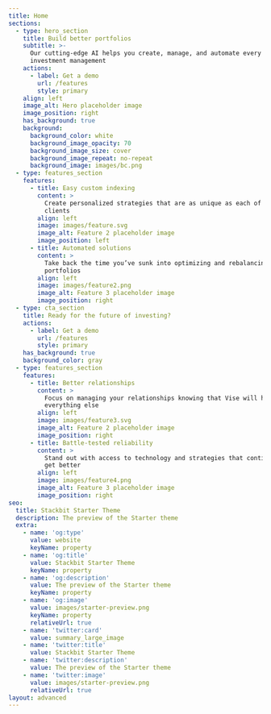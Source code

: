 ```yaml
---
title: Home
sections:
  - type: hero_section
    title: Build better portfolios
    subtitle: >-
      Our cutting-edge AI helps you create, manage, and automate every aspect of
      investment management
    actions:
      - label: Get a demo
        url: /features
        style: primary
    align: left
    image_alt: Hero placeholder image
    image_position: right
    has_background: true
    background:
      background_color: white
      background_image_opacity: 70
      background_image_size: cover
      background_image_repeat: no-repeat
      background_image: images/bc.png
  - type: features_section
    features:
      - title: Easy custom indexing
        content: >
          Create personalized strategies that are as unique as each of your
          clients
        align: left
        image: images/feature.svg
        image_alt: Feature 2 placeholder image
        image_position: left
      - title: Automated solutions
        content: >
          Take back the time you’ve sunk into optimizing and rebalancing your
          portfolios
        align: left
        image: images/feature2.png
        image_alt: Feature 3 placeholder image
        image_position: right
  - type: cta_section
    title: Ready for the future of investing?
    actions:
      - label: Get a demo
        url: /features
        style: primary
    has_background: true
    background_color: gray
  - type: features_section
    features:
      - title: Better relationships
        content: >
          Focus on managing your relationships knowing that Vise will handle
          everything else
        align: left
        image: images/feature3.svg
        image_alt: Feature 2 placeholder image
        image_position: right
      - title: Battle-tested reliability
        content: >
          Stand out with access to technology and strategies that continue to
          get better
        align: left
        image: images/feature4.png
        image_alt: Feature 3 placeholder image
        image_position: right
seo:
  title: Stackbit Starter Theme
  description: The preview of the Starter theme
  extra:
    - name: 'og:type'
      value: website
      keyName: property
    - name: 'og:title'
      value: Stackbit Starter Theme
      keyName: property
    - name: 'og:description'
      value: The preview of the Starter theme
      keyName: property
    - name: 'og:image'
      value: images/starter-preview.png
      keyName: property
      relativeUrl: true
    - name: 'twitter:card'
      value: summary_large_image
    - name: 'twitter:title'
      value: Stackbit Starter Theme
    - name: 'twitter:description'
      value: The preview of the Starter theme
    - name: 'twitter:image'
      value: images/starter-preview.png
      relativeUrl: true
layout: advanced
---
```

